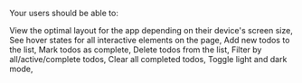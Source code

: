 Your users should be able to:

View the optimal layout for the app depending on their device's screen size,
See hover states for all interactive elements on the page,
Add new todos to the list,
Mark todos as complete,
Delete todos from the list,
Filter by all/active/complete todos,
Clear all completed todos,
Toggle light and dark mode,
